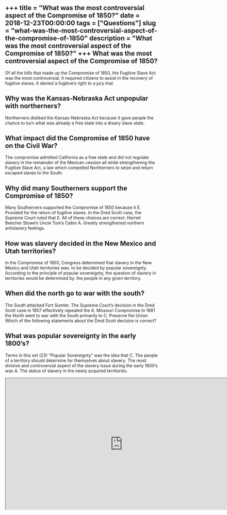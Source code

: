 +++
title = "What was the most controversial aspect of the Compromise of 1850?"
date = 2018-12-23T00:00:00
tags = ["Questions"]
slug = "what-was-the-most-controversial-aspect-of-the-compromise-of-1850"
description = "What was the most controversial aspect of the Compromise of 1850?"
+++
What was the most controversial aspect of the Compromise of 1850?
-----------------------------------------------------------------

Of all the bills that made up the Compromise of 1850, the Fugitive Slave Act was the most controversial. It required citizens to assist in the recovery of fugitive slaves. It denied a fugitive’s right to a jury trial.

Why was the Kansas-Nebraska Act unpopular with northerners?
-----------------------------------------------------------

Northerners disliked the Kansas-Nebraska Act because it gave people the chance to turn what was already a free state into a dreary slave state.

What impact did the Compromise of 1850 have on the Civil War?
-------------------------------------------------------------

The compromise admitted California as a free state and did not regulate slavery in the remainder of the Mexican cession all while strengthening the Fugitive Slave Act, a law which compelled Northerners to seize and return escaped slaves to the South.

Why did many Southerners support the Compromise of 1850?
--------------------------------------------------------

Many Southerners supported the Compromise of 1850 because it E. Provided for the return of fugitive slaves. In the Dred Scott case, the Supreme Court ruled that E. All of these choices are correct. Harriet Beecher Stowe’s Uncle Tom’s Cabin A. Greatly strengthened northern antislavery feelings.

How was slavery decided in the New Mexico and Utah territories?
---------------------------------------------------------------

In the Compromise of 1850, Congress determined that slavery in the New Mexico and Utah territories was. to be decided by popular sovereignty. According to the principle of popular sovereignty, the question of slavery in territories would be determined by. the people in any given territory.

When did the north go to war with the south?
--------------------------------------------

The South attacked Fort Sumter. The Supreme Court’s decision in the Dred Scott case in 1857 effectively repealed the A. Missouri Compromise In 1861 the North went to war with the South primarily to C. Preserve the Union. Which of the following statements about the Dred Scott decision is correct?

What was popular sovereignty in the early 1800’s?
-------------------------------------------------

Terms in this set (23) “Popular Sovereignty” was the idea that C. The people of a territory should determine for themselves about slavery. The most divisive and controversial aspect of the slavery issue during the early 1800’s was A. The status of slavery in the newly acquired territories.

<iframe allow="accelerometer; autoplay; clipboard-write; encrypted-media; gyroscope; picture-in-picture" allowfullscreen="" class="__youtube_prefs__  epyt-is-override  no-lazyload" data-no-lazy="1" data-origheight="433" data-origwidth="770" data-skipgform_ajax_framebjll="" height="433" id="_ytid_49757" loading="lazy" src="https://www.youtube.com/embed/kbBz-n4xNY0?enablejsapi=1&autoplay=0&cc_load_policy=0&cc_lang_pref=&iv_load_policy=1&loop=0&modestbranding=0&rel=1&fs=1&playsinline=0&autohide=2&theme=dark&color=red&controls=1&" title="YouTube player" width="770"></iframe>